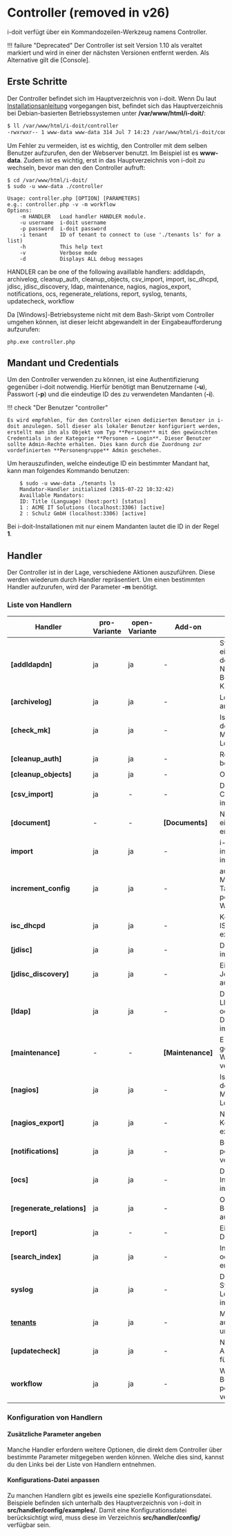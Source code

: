 # Controller (removed in v26)

i-doit verfügt über ein Kommandozeilen-Werkzeug namens Controller.

!!! failure "Deprecated"
    Der Controller ist seit Version 1.10 als veraltet markiert und wird in einer der nächsten Versionen entfernt werden. Als Alternative gilt die [Console].

## Erste Schritte

Der Controller befindet sich im Hauptverzeichnis von i-doit. Wenn Du laut [Installationsanleitung](.) vorgegangen bist, befindet sich das Hauptverzeichnis bei Debian-basierten Betriebssystemen unter **/var/www/html/i-doit/**:

```sh
$ ll /var/www/html/i-doit/controller
-rwxrwxr-- 1 www-data www-data 314 Jul 7 14:23 /var/www/html/i-doit/controller
```

Um Fehler zu vermeiden, ist es wichtig, den Controller mit dem selben Benutzer aufzurufen, den der Webserver benutzt. Im Beispiel ist es **www-data**. Zudem ist es wichtig, erst in das Hauptverzeichnis von i-doit zu wechseln, bevor man den den Controller aufruft:

```shell
$ cd /var/www/html/i-doit/
$ sudo -u www-data ./controller

Usage: controller.php [OPTION] [PARAMETERS]
e.g.: controller.php -v -m workflow
Options:
    -m HANDLER   Load handler HANDLER module.
    -u username  i-doit username
    -p password  i-doit password
    -i tenant    ID of tenant to connect to (use './tenants ls' for a list)
    -h           This help text
    -v           Verbose mode
    -d           Displays ALL debug messages
```

HANDLER can be one of the following availlable handlers:
addldapdn, archivelog, cleanup_auth, cleanup_objects, csv_import, import, isc_dhcpd, jdisc, jdisc_discovery, ldap, maintenance, nagios, nagios_export, notifications, ocs, regenerate_relations, report, syslog, tenants, updatecheck, workflow

Da [Windows]\-Betriebsysteme nicht mit dem Bash-Skript vom Controller umgehen können, ist dieser leicht abgewandelt in der Eingabeaufforderung aufzurufen:

    php.exe controller.php

## Mandant und Credentials

Um den Controller verwenden zu können, ist eine Authentifizierung gegenüber i-doit notwendig. Hierfür benötigt man Benutzername (**-u**), Passwort (**-p**) und die eindeutige ID des zu verwendeten Mandanten (**-i**).

!!! check "Der Benutzer "controller"

    Es wird empfohlen, für den Controller einen dedizierten Benutzer in i-doit anzulegen. Soll dieser als lokaler Benutzer konfiguriert werden, erstellt man ihn als Objekt vom Typ **Personen** mit den gewünschten Credentials in der Kategorie **Personen → Login**. Dieser Benutzer sollte Admin-Rechte erhalten. Dies kann durch die Zuordnung zur vordefinierten **Personengruppe** Admin geschehen.

Um herauszufinden, welche eindeutige ID ein bestimmter Mandant hat, kann man folgendes Kommando benutzen:

```shell
    $ sudo -u www-data ./tenants ls
    Mandator-Handler initialized (2015-07-22 10:32:42)
    Availlable Mandators:
    ID: Title (Language) (host:port) [status]
    1 : ACME IT Solutions (localhost:3306) [active]
    2 : Schulz GmbH (localhost:3306) [active]
```

Bei i-doit-Installationen mit nur einem Mandanten lautet die ID in der Regel **1**.

## Handler

Der Controller ist in der Lage, verschiedene Aktionen auszuführen. Diese werden wiederum durch Handler repräsentiert. Um einen bestimmten Handler aufzurufen, wird der Parameter **-m** benötigt.

### Liste von Handlern

| Handler                    | pro-Variante | open-Variante | Add-on            | Beschreibung                                                                                         |
| -------------------------- | ------------ | ------------- | ----------------- | ---------------------------------------------------------------------------------------------------- |
| **[addldapdn]**            | ja           | ja            | -                 | Synchronisiere aus einem LDAP/AD den Distinguished Name (DN) der Benutzer (siehe Kategorie **LDAP**) |
| **[archivelog]**           | ja           | ja            | -                 | Logbuch-Einträge archivieren                                                                         |
| **[check_mk]**             | ja           | ja            | -                 | Ist-Zustand aus dem Network Monitoring ins Logbuch schreiben                                         |
| **[cleanup_auth]**         | ja           | ja            | -                 | Rechtesystem bereinigen                                                                              |
| **[cleanup_objects]**      | ja           | ja            | -                 | Objekte bereinigen                                                                                   |
| **[csv_import]**           | ja           | -             | -                 | Daten aus einer CSV-Datei importieren                                                                |
| **[document]**             | -            | -             | **[Documents]**   | Neue Revision eines Dokuments erstellen                                                              |
| **import**                 | ja           | ja            | -                 | i-doit XML oder [h-inventory XML] importieren                                                        |
| **increment_config**       | ja           | ja            | -                 | auto_increment von MariaDB-/MySQL-Tabellen auf einen positiven Integer-Wert setzen                   |
| **isc_dhcpd**              | ja           | ja            | -                 | Konfiguration für ISC DHCPD exportieren                                                              |
| **[jdisc]**                | ja           | ja            | -                 | Daten aus JDisc importieren                                                                          |
| **[jdisc_discovery]**      | ja           | ja            | -                 | Einen Discovery Job bei JDisc auslösen                                                               |
| **[ldap]**                 | ja           | ja            | -                 | Daten aus einem LDAP-Verzeichnis oder Active Directory (AD) importieren                              |
| **[maintenance]**          | -            | -             | **[Maintenance]** | E-Mails bei geplanten Wartungen versenden                                                            |
| **[nagios]**               | ja           | ja            | -                 | Ist-Zustand aus dem Network Monitoring ins Logbuch schreiben                                         |
| **[nagios_export]**        | ja           | ja            | -                 | Nagios-Konfiguration exportieren                                                                     |
| **[notifications]**        | ja           | ja            | -                 | Benachrichtigungen per E-Mail versenden                                                              |
| **[ocs]**                  | ja           | ja            | -                 | Daten aus OCS Inventory NG importieren                                                               |
| **[regenerate_relations]** | ja           | ja            | -                 | Objekt-Beziehungen neu aufbauen                                                                      |
| **[report]**               | ja           | -             | -                 | Einen Report als Datei exportieren                                                                   |
| **[search\_index]**        | ja           | ja            | -                 | In i-doit suchen oder Suchindex erstellen/erneuern                                                   |
| **syslog**                 | ja           | ja            | -                 | Daten aus dem Syslog in das Logbuch von i-doit importieren                                           |
| **[tenants]()**            | ja           | ja            | -                 | Mandanten auflisten, aktivieren und deaktivieren                                                     |
| **[updatecheck]**          | ja           | ja            | -                 | Nach Aktualisierungen für i-doit suchen                                                              |
| **workflow**               | ja           | ja            | -                 | Workflow-Benachrichtigungen per E-Mail versenden                                                     |

### Konfiguration von Handlern

#### Zusätzliche Parameter angeben

Manche Handler erfordern weitere Optionen, die direkt dem Controller über bestimmte Parameter mitgegeben werden können. Welche dies sind, kannst du den Links bei der Liste von Handlern entnehmen.

#### Konfigurations-Datei anpassen

Zu manchen Handlern gibt es jeweils eine spezielle Konfigurationsdatei. Beispiele befinden sich unterhalb des Hauptverzeichnis von i-doit in **src/handler/config/examples/**. Damit eine Konfigurationsdatei berücksichtigt wird, muss diese im Verzeichnis **src/handler/config/** verfügbar sein.
